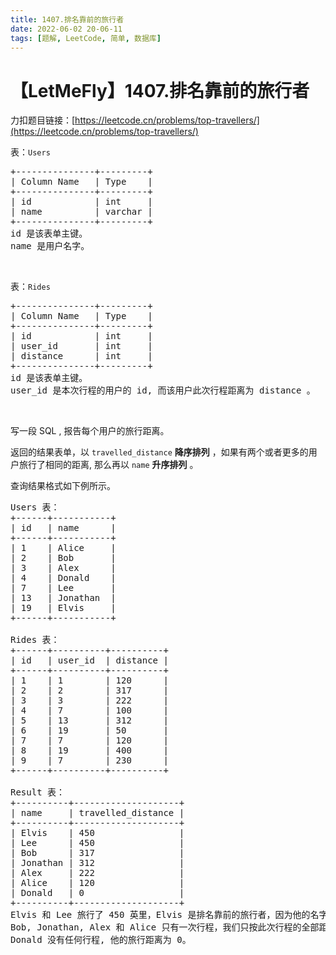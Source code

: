 ```yaml
---
title: 1407.排名靠前的旅行者
date: 2022-06-02 20-06-11
tags: [题解, LeetCode, 简单, 数据库]
---
```


# 【LetMeFly】1407.排名靠前的旅行者

力扣题目链接：[https://leetcode.cn/problems/top-travellers/](https://leetcode.cn/problems/top-travellers/)

<p>表：<code>Users</code></p>

<pre>
+---------------+---------+
| Column Name   | Type    |
+---------------+---------+
| id            | int     |
| name          | varchar |
+---------------+---------+
id 是该表单主键。
name 是用户名字。</pre>

<p> </p>

<p>表：<code>Rides</code></p>

<pre>
+---------------+---------+
| Column Name   | Type    |
+---------------+---------+
| id            | int     |
| user_id       | int     |
| distance      | int     |
+---------------+---------+
id 是该表单主键。
user_id 是本次行程的用户的 id, 而该用户此次行程距离为 distance 。
</pre>

<p> </p>

<p>写一段 SQL , 报告每个用户的旅行距离。</p>

<p>返回的结果表单，以 <code>travelled_distance</code> <strong>降序排列</strong> ，如果有两个或者更多的用户旅行了相同的距离, 那么再以 <code>name</code> <strong>升序排列</strong> 。</p>

<p>查询结果格式如下例所示。</p>

<pre>
Users 表：
+------+-----------+
| id   | name      |
+------+-----------+
| 1    | Alice     |
| 2    | Bob       |
| 3    | Alex      |
| 4    | Donald    |
| 7    | Lee       |
| 13   | Jonathan  |
| 19   | Elvis     |
+------+-----------+

Rides 表：
+------+----------+----------+
| id   | user_id  | distance |
+------+----------+----------+
| 1    | 1        | 120      |
| 2    | 2        | 317      |
| 3    | 3        | 222      |
| 4    | 7        | 100      |
| 5    | 13       | 312      |
| 6    | 19       | 50       |
| 7    | 7        | 120      |
| 8    | 19       | 400      |
| 9    | 7        | 230      |
+------+----------+----------+

Result 表：
+----------+--------------------+
| name     | travelled_distance |
+----------+--------------------+
| Elvis    | 450                |
| Lee      | 450                |
| Bob      | 317                |
| Jonathan | 312                |
| Alex     | 222                |
| Alice    | 120                |
| Donald   | 0                  |
+----------+--------------------+
Elvis 和 Lee 旅行了 450 英里，Elvis 是排名靠前的旅行者，因为他的名字在字母表上的排序比 Lee 更小。
Bob, Jonathan, Alex 和 Alice 只有一次行程，我们只按此次行程的全部距离对他们排序。
Donald 没有任何行程, 他的旅行距离为 0。
</pre>


    
